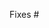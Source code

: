 <!--
Thank you for submitting a pull request!

Please verify that:
* [ ] There is an associated issue in the issue tracker (**required**)
* [ ] Code is up-to-date with the `main` branch
* [ ] You've successfully run `npm test` locally
* [ ] There are new or updated unit tests validating the change

Refer to CONTRIBUTING.MD for more details.
  https://github.com/sanderveldhuis/aurorahome/blob/main/CONTRIBUTING.md

If you're interested in sending a PR, the issue tracker has many issues marked `help wanted`.
-->

Fixes #
